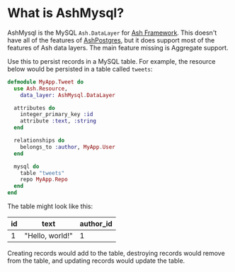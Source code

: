 # What is AshMysql?

AshMysql is the MySQL `Ash.DataLayer` for [Ash Framework](https://hexdocs.pm/ash). This doesn't have all of the features of [AshPostgres](https://hexdocs.pm/ash_postgres), but it does support most of the features of Ash data layers. The main feature missing is Aggregate support.

Use this to persist records in a MySQL table. For example, the resource below would be persisted in a table called `tweets`:

```elixir
defmodule MyApp.Tweet do
  use Ash.Resource,
    data_layer: AshMysql.DataLayer

  attributes do
    integer_primary_key :id
    attribute :text, :string
  end

  relationships do
    belongs_to :author, MyApp.User
  end

  mysql do
    table "tweets"
    repo MyApp.Repo
  end
end
```

The table might look like this:

| id  | text            | author_id |
| --- | --------------- | --------- |
| 1   | "Hello, world!" | 1         |

Creating records would add to the table, destroying records would remove from the table, and updating records would update the table.
